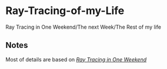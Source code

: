 # Ray-Tracing-of-my-Life
Ray Tracing in One Weekend/The next Week/The Rest of my life

## Notes
Most of details are based on  [_Ray Tracing in One Weekend_](https://raytracing.github.io/books/RayTracingInOneWeekend.html)


